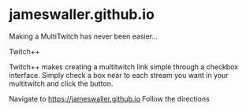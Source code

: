 # jameswaller.github.io
Making a MultiTwitch has never been easier...

Twitch++

Twitch++ makes creating a multitwitch link simple through a checkbox interface. 
Simply check a box near to each stream you want in your multitwitch and click the button.


Navigate to https://jameswaller.github.io
Follow the directions



